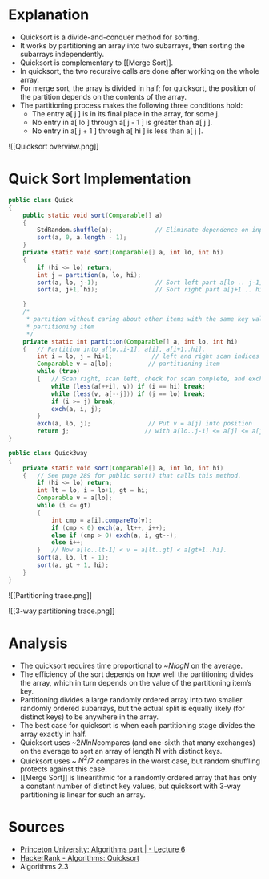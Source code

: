 # Explanation
+ Quicksort is a divide-and-conquer method for sorting.
+ It works by partitioning an array into two subarrays, then sorting the subarrays independently. 
+ Quicksort is complementary to [[Merge Sort]].
+ In quicksort, the two recursive calls are done after working on the whole array. 
+ For merge sort, the array is divided in half; for quicksort, the position of the partition depends on the contents of the array.
+ The partitioning process makes the following three conditions hold:
	+ The entry a[ j ] is in its final place in the array, for some j.
	+ No entry in a[ lo ] through a[ j - 1 ] is greater than a[ j ].
	+ No entry in a[ j + 1 ] through a[ hi ] is less than a[ j ].

![[Quicksort overview.png]]
# Quick Sort Implementation
```java
public class Quick 
{ 
	public static void sort(Comparable[] a) 
	{
		StdRandom.shuffle(a);            // Eliminate dependence on input.
		sort(a, 0, a.length - 1); 
	} 
	private static void sort(Comparable[] a, int lo, int hi) 
	{ 
		if (hi <= lo) return;
		int j = partition(a, lo, hi); 
		sort(a, lo, j-1);                // Sort left part a[lo .. j-1]. 
		sort(a, j+1, hi);                // Sort right part a[j+1 .. hi].

	}
	/* 
	 * partition without caring about other items with the same key value as the
	 * partitioning item
	 */
	private static int partition(Comparable[] a, int lo, int hi)
	{   // Partition into a[lo..i-1], a[i], a[i+1..hi].
		int i = lo, j = hi+1;           // left and right scan indices
		Comparable v = a[lo];          // partitioning item 
		while (true) 
		{   // Scan right, scan left, check for scan complete, and exchange.
			while (less(a[++i], v)) if (i == hi) break; 
			while (less(v, a[--j])) if (j == lo) break; 
			if (i >= j) break; 
			exch(a, i, j); 
		} 
		exch(a, lo, j);                // Put v = a[j] into position 
		return j;                     // with a[lo..j-1] <= a[j] <= a[j+1..hi]. }
}

public class Quick3way 
{ 
	private static void sort(Comparable[] a, int lo, int hi)
	{   // See page 289 for public sort() that calls this method.
		if (hi <= lo) return; 
		int lt = lo, i = lo+1, gt = hi; 
		Comparable v = a[lo]; 
		while (i <= gt) 
		{ 
			int cmp = a[i].compareTo(v); 
			if (cmp < 0) exch(a, lt++, i++); 
			else if (cmp > 0) exch(a, i, gt--); 
			else i++; 
		}   // Now a[lo..lt-1] < v = a[lt..gt] < a[gt+1..hi]. 
		sort(a, lo, lt - 1); 
		sort(a, gt + 1, hi); 
	} 
}
```

![[Partitioning trace.png]]

![[3-way partitioning trace.png]]
# Analysis
+ The quicksort requires time proportional to ~$Nlog N$ on the average.
+ The efficiency of the sort depends on how well the partitioning divides the array, which in turn depends on the value of the partitioning item’s key. 
+ Partitioning divides a large randomly ordered array into two smaller randomly ordered subarrays, but the actual split is equally likely (for distinct keys) to be anywhere in the array.
+ The best case for quicksort is when each partitioning stage divides the array exactly in half.
+ Quicksort uses ~$2NlnN$compares (and one-sixth that many exchanges) on the average to sort an array of length N with distinct keys.
+ Quicksort uses ~ $N^2/2$ compares in the worst case, but random shuffling protects against this case.
+ [[Merge Sort]] is linearithmic for a randomly ordered array that has only a constant number of distinct key values, but quicksort with 3-way partitioning is linear for such an array.
# Sources
+ [Princeton University: Algorithms part | - Lecture 6 ](https://www.coursera.org/learn/algorithms-part1/lecture/1hYlN/insertion-sort)
+ [HackerRank - Algorithms: Quicksort](https://www.youtube.com/watch?v=SLauY6PpjW4)
+ Algorithms 2.3